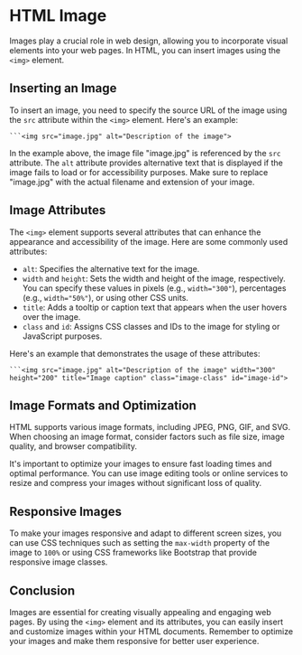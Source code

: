 # HTML Image

Images play a crucial role in web design, allowing you to incorporate visual elements into your web pages. In HTML, you can insert images using the `<img>` element.

## Inserting an Image

To insert an image, you need to specify the source URL of the image using the `src` attribute within the `<img>` element. Here's an example:

```
```<img src="image.jpg" alt="Description of the image">
```

In the example above, the image file "image.jpg" is referenced by the `src` attribute. The `alt` attribute provides alternative text that is displayed if the image fails to load or for accessibility purposes. Make sure to replace "image.jpg" with the actual filename and extension of your image.

## Image Attributes

The `<img>` element supports several attributes that can enhance the appearance and accessibility of the image. Here are some commonly used attributes:

- `alt`: Specifies the alternative text for the image.
- `width` and `height`: Sets the width and height of the image, respectively. You can specify these values in pixels (e.g., `width="300"`), percentages (e.g., `width="50%"`), or using other CSS units.
- `title`: Adds a tooltip or caption text that appears when the user hovers over the image.
- `class` and `id`: Assigns CSS classes and IDs to the image for styling or JavaScript purposes.

Here's an example that demonstrates the usage of these attributes:

```
```<img src="image.jpg" alt="Description of the image" width="300" height="200" title="Image caption" class="image-class" id="image-id">
```

## Image Formats and Optimization

HTML supports various image formats, including JPEG, PNG, GIF, and SVG. When choosing an image format, consider factors such as file size, image quality, and browser compatibility.

It's important to optimize your images to ensure fast loading times and optimal performance. You can use image editing tools or online services to resize and compress your images without significant loss of quality.

## Responsive Images

To make your images responsive and adapt to different screen sizes, you can use CSS techniques such as setting the `max-width` property of the image to `100%` or using CSS frameworks like Bootstrap that provide responsive image classes.

## Conclusion

Images are essential for creating visually appealing and engaging web pages. By using the `<img>` element and its attributes, you can easily insert and customize images within your HTML documents. Remember to optimize your images and make them responsive for better user experience.
